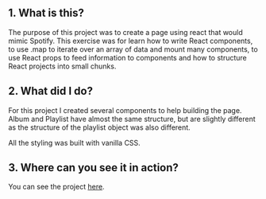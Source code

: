 ## 1. What is this?

The purpose of this project was to create a page using react that would mimic Spotify. 
This exercise was for learn how to write React components, to use .map to iterate over an array of data and mount many components, to use React props to feed information to components and how to structure React projects into small chunks.


## 2. What did I do?

For this project I created several components to help building the page. Album and Playlist have almost the same structure, but are slightly different as the structure of the playlist object was also different.

All the styling was built with vanilla CSS.

## 3. Where can you see it in action?

You can see the project [here](https://tavferreira-project-music-releases.netlify.com/).

